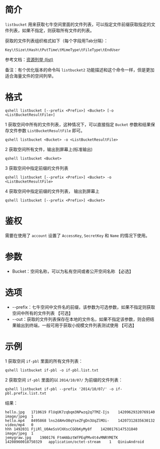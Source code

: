 # 简介
`listbucket` 用来获取七牛空间里面的文件列表，可以指定文件前缀获取指定的文件列表，如果不指定，则获取所有文件的列表。

获取的文件列表组织格式如下（每个字段用Tab分隔）：
```
Key\tSize\tHash\tPutTime\tMimeType\tFileType\tEndUser
```

参考文档：[资源列举 (list)](http://developer.qiniu.com/code/v6/api/kodo-api/rs/list.html)

备注：有个优化版本的命令叫 `listbucket2` 功能描述和这个命令一样，但是更加适合海量文件的空间列举。

# 格式
```
qshell listbucket [--prefix <Prefix>] <Bucket> [-o <ListBucketResultFile>]
```

1 获取空间中所有的文件列表，这种情况下，可以直接指定 `Bucket` 参数和结果保存文件参数 `ListBucketResultFile` 即可。
```
qshell listbucket <Bucket> -o <ListBucketResultFile>
```

2 获取空间所有文件，输出到屏幕上(标准输出)
 ```
 qshell listbucket <Bucket> 
 ```

3 获取空间中指定前缀的文件列表
```
qshell listbucket [--prefix <Prefix>] <Bucket> -o <ListBucketResultFile>
```

4 获取空间中指定前缀的文件列表， 输出到屏幕上
 ```
 qshell listbucket [--prefix <Prefix>] <Bucket>
 ```

# 鉴权
需要在使用了 `account` 设置了 `AccessKey`, `SecretKey` 和  `Name` 的情况下使用。

# 参数
- Bucket：空间名称，可以为私有空间或者公开空间名称 【必选】

# 选项
- --prefix：七牛空间中文件名的前缀，该参数为可选参数，如果不指定则获取空间中所有的文件列表 【可选】
- --out：获取的文件列表保存在本地的文件名，如果不指定该参数，则会把结果输出到终端，一般可用于获取小规模文件列表测试使用 【可选】

# 示例
1 获取空间 `if-pbl` 里面的所有文件列表：
```
qshell listbucket if-pbl -o if-pbl.list.txt
```

2 获取空间 `if-pbl` 里面的以 `2014/10/07/` 为前缀的文件列表：
```
qshell listbucket if-pbl --prefix '2014/10/07/' -o if-pbl.prefix.list.txt
```

结果：
```
hello.jpg	1710619	FlUqUK7zqbqm3NPwzq2q7TMZ-Ijs	14209629320769140	image/jpeg  1
hello.mp4	8495868	lns2dAHvO0qYseZFgDn3UqZlMOi-	14207312835630132	video/mp4   0
hhh	1492031	FjiRl_U0AeSsVCHXscCGObKyMy8f	14200176147531840	image/jpeg  1
jemygraw.jpg	1900176	FtmHAbztWfPEqPMv4t4vMNRYMETK	14208960018750329	application/octet-stream	1   QiniuAndroid
```

